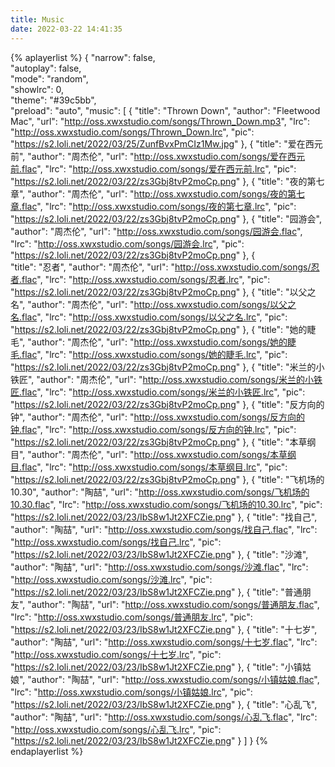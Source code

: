 ```yaml
---
title: Music
date: 2022-03-22 14:41:35
---
```


{% aplayerlist %}
{
    "narrow": false,                         
    "autoplay": false,                        
    "mode": "random",                        
    "showlrc": 0,                        
    "theme": "#39c5bb",	                     
    "preload": "auto",
    "music": [
         {
            "title": "Thrown Down",
            "author": "Fleetwood Mac",
            "url": "http://oss.xwxstudio.com/songs/Thrown_Down.mp3",
            "lrc": "http://oss.xwxstudio.com/songs/Thrown_Down.lrc",
            "pic": "https://s2.loli.net/2022/03/25/ZunfBvxPmCIz1Mw.jpg"
        },
         {
            "title": "爱在西元前",
            "author": "周杰伦",
            "url": "http://oss.xwxstudio.com/songs/爱在西元前.flac",
            "lrc": "http://oss.xwxstudio.com/songs/爱在西元前.lrc",
            "pic": "https://s2.loli.net/2022/03/22/zs3Gbj8tvP2moCp.png"
        },
         {
            "title": "夜的第七章",
            "author": "周杰伦",
            "url": "http://oss.xwxstudio.com/songs/夜的第七章.flac",
            "lrc": "http://oss.xwxstudio.com/songs/夜的第七章.lrc",
            "pic": "https://s2.loli.net/2022/03/22/zs3Gbj8tvP2moCp.png"
        },
         {
            "title": "园游会",
            "author": "周杰伦",
            "url": "http://oss.xwxstudio.com/songs/园游会.flac",
            "lrc": "http://oss.xwxstudio.com/songs/园游会.lrc",
            "pic": "https://s2.loli.net/2022/03/22/zs3Gbj8tvP2moCp.png"
        },
        {    
            "title": "忍者",
            "author": "周杰伦",
            "url": "http://oss.xwxstudio.com/songs/忍者.flac",
            "lrc": "http://oss.xwxstudio.com/songs/忍者.lrc",
            "pic": "https://s2.loli.net/2022/03/22/zs3Gbj8tvP2moCp.png"
        },
         {
            "title": "以父之名",
            "author": "周杰伦",
            "url": "http://oss.xwxstudio.com/songs/以父之名.flac",
            "lrc": "http://oss.xwxstudio.com/songs/以父之名.lrc",
            "pic": "https://s2.loli.net/2022/03/22/zs3Gbj8tvP2moCp.png"
        },
         {
            "title": "她的睫毛",
            "author": "周杰伦",
            "url": "http://oss.xwxstudio.com/songs/她的睫毛.flac",
            "lrc": "http://oss.xwxstudio.com/songs/她的睫毛.lrc",
            "pic": "https://s2.loli.net/2022/03/22/zs3Gbj8tvP2moCp.png"
        },
         {
            "title": "米兰的小铁匠",
            "author": "周杰伦",
            "url": "http://oss.xwxstudio.com/songs/米兰的小铁匠.flac",
            "lrc": "http://oss.xwxstudio.com/songs/米兰的小铁匠.lrc",
            "pic": "https://s2.loli.net/2022/03/22/zs3Gbj8tvP2moCp.png"
        },
         {
            "title": "反方向的钟",
            "author": "周杰伦",
            "url": "http://oss.xwxstudio.com/songs/反方向的钟.flac",
            "lrc": "http://oss.xwxstudio.com/songs/反方向的钟.lrc",
            "pic": "https://s2.loli.net/2022/03/22/zs3Gbj8tvP2moCp.png"
        },
         {
            "title": "本草纲目",
            "author": "周杰伦",
            "url": "http://oss.xwxstudio.com/songs/本草纲目.flac",
            "lrc": "http://oss.xwxstudio.com/songs/本草纲目.lrc",
            "pic": "https://s2.loli.net/2022/03/22/zs3Gbj8tvP2moCp.png"
        },
         {
            "title": "飞机场的10.30",
            "author": "陶喆",
            "url": "http://oss.xwxstudio.com/songs/飞机场的10.30.flac",
            "lrc": "http://oss.xwxstudio.com/songs/飞机场的10.30.lrc",
            "pic": "https://s2.loli.net/2022/03/23/IbS8w1Jt2XFCZie.png"
        }, 
         {
            "title": "找自己",
            "author": "陶喆",
            "url": "http://oss.xwxstudio.com/songs/找自己.flac",
            "lrc": "http://oss.xwxstudio.com/songs/找自己.lrc",
            "pic": "https://s2.loli.net/2022/03/23/IbS8w1Jt2XFCZie.png"
        },
         {
            "title": "沙滩",
            "author": "陶喆",
            "url": "http://oss.xwxstudio.com/songs/沙滩.flac",
            "lrc": "http://oss.xwxstudio.com/songs/沙滩.lrc",
            "pic": "https://s2.loli.net/2022/03/23/IbS8w1Jt2XFCZie.png"
        },
         {
            "title": "普通朋友",
            "author": "陶喆",
            "url": "http://oss.xwxstudio.com/songs/普通朋友.flac",
            "lrc": "http://oss.xwxstudio.com/songs/普通朋友.lrc",
            "pic": "https://s2.loli.net/2022/03/23/IbS8w1Jt2XFCZie.png"
        },
         {
            "title": "十七岁",
            "author": "陶喆",
            "url": "http://oss.xwxstudio.com/songs/十七岁.flac",
            "lrc": "http://oss.xwxstudio.com/songs/十七岁.lrc",
            "pic": "https://s2.loli.net/2022/03/23/IbS8w1Jt2XFCZie.png"
        },
         {
            "title": "小镇姑娘",
            "author": "陶喆",
            "url": "http://oss.xwxstudio.com/songs/小镇姑娘.flac",
            "lrc": "http://oss.xwxstudio.com/songs/小镇姑娘.lrc",
            "pic": "https://s2.loli.net/2022/03/23/IbS8w1Jt2XFCZie.png"
        },
         {
            "title": "心乱飞",
            "author": "陶喆",
            "url": "http://oss.xwxstudio.com/songs/心乱飞.flac",
            "lrc": "http://oss.xwxstudio.com/songs/心乱飞.lrc",
            "pic": "https://s2.loli.net/2022/03/23/IbS8w1Jt2XFCZie.png"
        }
    ]
}
{% endaplayerlist %}